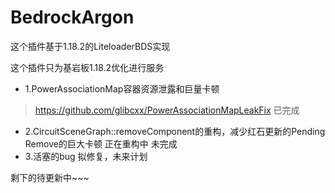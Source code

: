 # BedrockArgon
 这个插件基于1.18.2的LiteloaderBDS实现

这个插件只为基岩板1.18.2优化进行服务
* 1.PowerAssociationMap容器资源泄露和巨量卡顿
> https://github.com/glibcxx/PowerAssociationMapLeakFix 已完成
* 2.CircuitSceneGraph::removeComponent的重构，减少红石更新的Pending Remove的巨大卡顿
正在重构中 未完成
* 3.活塞的bug
拟修复，未来计划

剩下的待更新中~~~
